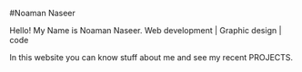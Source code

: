 #Noaman Naseer

Hello! My Name is Noaman Naseer.
Web development | Graphic design | code

In this website you can know stuff about me and see my recent PROJECTS.
